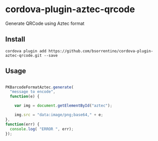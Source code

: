 # cordova-plugin-aztec-qrcode
Generate QRCode using Aztec format


## Install

```
cordova plugin add https://github.com/bsorrentino/cordova-plugin-aztec-qrcode.git --save
```

## Usage

```javascript

PKBarcodeFormatAztec.generate(
  "message to encode",
  function(e) {

    var img = document.getElementById("aztec");

    img.src = "data:image/png;base64," + e;
},
function(err) {
  console.log( "ERROR ", err);
});

```
